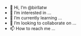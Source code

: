 - 👋 Hi, I’m @birllatw
- 👀 I’m interested in ...
- 🌱 I’m currently learning ...
- 💞️ I’m looking to collaborate on ...
- 📫 How to reach me ...

<!---
birllatw/birllatw is a ✨ special ✨ repository because its `README.md` (this file) appears on your GitHub profile.
You can click the Preview link to take a look at your changes.
--->
